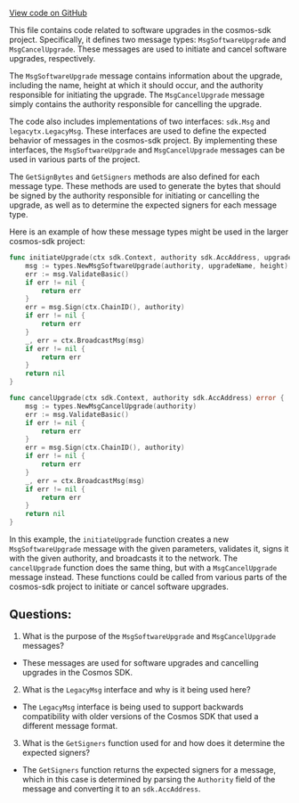 [View code on GitHub](https://github.com/cosmos/cosmos-sdk/blob/main/x/upgrade/types/msgs.go)

This file contains code related to software upgrades in the cosmos-sdk project. Specifically, it defines two message types: `MsgSoftwareUpgrade` and `MsgCancelUpgrade`. These messages are used to initiate and cancel software upgrades, respectively.

The `MsgSoftwareUpgrade` message contains information about the upgrade, including the name, height at which it should occur, and the authority responsible for initiating the upgrade. The `MsgCancelUpgrade` message simply contains the authority responsible for cancelling the upgrade.

The code also includes implementations of two interfaces: `sdk.Msg` and `legacytx.LegacyMsg`. These interfaces are used to define the expected behavior of messages in the cosmos-sdk project. By implementing these interfaces, the `MsgSoftwareUpgrade` and `MsgCancelUpgrade` messages can be used in various parts of the project.

The `GetSignBytes` and `GetSigners` methods are also defined for each message type. These methods are used to generate the bytes that should be signed by the authority responsible for initiating or cancelling the upgrade, as well as to determine the expected signers for each message type.

Here is an example of how these message types might be used in the larger cosmos-sdk project:

```go
func initiateUpgrade(ctx sdk.Context, authority sdk.AccAddress, upgradeName string, height int64) error {
    msg := types.NewMsgSoftwareUpgrade(authority, upgradeName, height)
    err := msg.ValidateBasic()
    if err != nil {
        return err
    }
    err = msg.Sign(ctx.ChainID(), authority)
    if err != nil {
        return err
    }
    _, err = ctx.BroadcastMsg(msg)
    if err != nil {
        return err
    }
    return nil
}

func cancelUpgrade(ctx sdk.Context, authority sdk.AccAddress) error {
    msg := types.NewMsgCancelUpgrade(authority)
    err := msg.ValidateBasic()
    if err != nil {
        return err
    }
    err = msg.Sign(ctx.ChainID(), authority)
    if err != nil {
        return err
    }
    _, err = ctx.BroadcastMsg(msg)
    if err != nil {
        return err
    }
    return nil
}
```

In this example, the `initiateUpgrade` function creates a new `MsgSoftwareUpgrade` message with the given parameters, validates it, signs it with the given authority, and broadcasts it to the network. The `cancelUpgrade` function does the same thing, but with a `MsgCancelUpgrade` message instead. These functions could be called from various parts of the cosmos-sdk project to initiate or cancel software upgrades.
## Questions: 
 1. What is the purpose of the `MsgSoftwareUpgrade` and `MsgCancelUpgrade` messages?
- These messages are used for software upgrades and cancelling upgrades in the Cosmos SDK.
2. What is the `LegacyMsg` interface and why is it being used here?
- The `LegacyMsg` interface is being used to support backwards compatibility with older versions of the Cosmos SDK that used a different message format.
3. What is the `GetSigners` function used for and how does it determine the expected signers?
- The `GetSigners` function returns the expected signers for a message, which in this case is determined by parsing the `Authority` field of the message and converting it to an `sdk.AccAddress`.